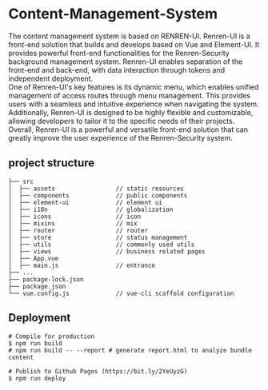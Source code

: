 
# Content-Management-System
The content management system is based on RENREN-UI. Renren-UI is a front-end solution that builds and develops based on Vue and Element-UI. It provides powerful front-end functionalities for the Renren-Security background management system. Renren-UI enables separation of the front-end and back-end, with data interaction through tokens and independent deployment.  
One of Renren-UI's key features is its dynamic menu, which enables unified management of access routes through menu management. This provides users with a seamless and intuitive experience when navigating the system. Additionally, Renren-UI is designed to be highly flexible and customizable, allowing developers to tailor it to the specific needs of their projects.  
Overall, Renren-UI is a powerful and versatile front-end solution that can greatly improve the user experience of the Renren-Security system.
## project structure
```
├── src                        
│  ├── assets                 // static resources
│  ├── components             // public components
│  ├── element-ui             // element ui
│  ├── i18n                   // globalization
│  ├── icons                  // icon
│  ├── mixins                 // mix
│  ├── router                 // router
│  ├── store                  // status management
│  ├── utils                  // commonly used utils
│  ├── views                  // business related pages
│  ├── App.vue
│  ├── main.js                // entrance
├── ...
├── package-lock.json
├── package.json
└── vue.config.js             // vue-cli scaffold configuration
```
## Deployment
```
# Compile for production
$ npm run build
# npm run build -- --report # generate report.html to analyze bundle content

# Publish to Github Pages (https://bit.ly/2YeUyzG)
$ npm run deploy
```
